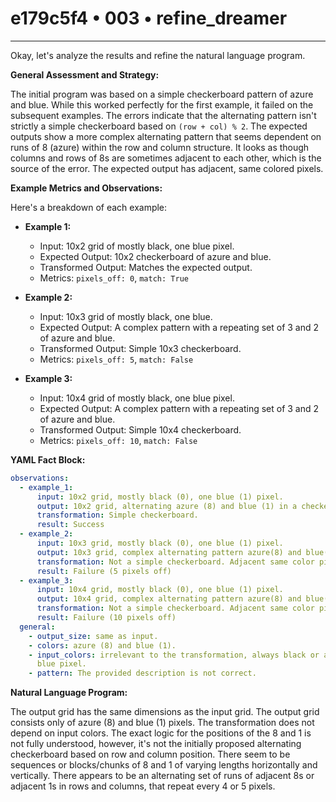 # e179c5f4 • 003 • refine_dreamer

---
Okay, let's analyze the results and refine the natural language program.

**General Assessment and Strategy:**

The initial program was based on a simple checkerboard pattern of azure and blue. While this worked perfectly for the first example, it failed on the subsequent examples. The errors indicate that the alternating pattern isn't strictly a simple checkerboard based on `(row + col) % 2`. The expected outputs show a more complex alternating pattern that seems dependent on runs of 8 (azure) within the row and column structure. It looks as though columns and rows of 8s are sometimes adjacent to each other, which is the source of the error. The expected output has adjacent, same colored pixels.

**Example Metrics and Observations:**

Here's a breakdown of each example:

*   **Example 1:**
    *   Input: 10x2 grid of mostly black, one blue pixel.
    *   Expected Output: 10x2 checkerboard of azure and blue.
    *   Transformed Output: Matches the expected output.
    *   Metrics: `pixels_off: 0`, `match: True`

*   **Example 2:**
    *   Input: 10x3 grid of mostly black, one blue.
    *   Expected Output: A complex pattern with a repeating set of 3 and 2 of
        azure and blue.
    *   Transformed Output: Simple 10x3 checkerboard.
    *   Metrics: `pixels_off: 5`, `match: False`

*   **Example 3:**
    *   Input: 10x4 grid of mostly black, one blue pixel.
    *   Expected Output: A complex pattern with a repeating set of 3 and 2 of
        azure and blue.
    *   Transformed Output: Simple 10x4 checkerboard.
    *   Metrics: `pixels_off: 10`, `match: False`

**YAML Fact Block:**

```yaml
observations:
  - example_1:
      input: 10x2 grid, mostly black (0), one blue (1) pixel.
      output: 10x2 grid, alternating azure (8) and blue (1) in a checkerboard pattern.
      transformation: Simple checkerboard.
      result: Success
  - example_2:
      input: 10x3 grid, mostly black (0), one blue (1) pixel.
      output: 10x3 grid, complex alternating pattern azure(8) and blue(1) .
      transformation: Not a simple checkerboard. Adjacent same color pixels.
      result: Failure (5 pixels off)
  - example_3:
      input: 10x4 grid, mostly black (0), one blue (1) pixel.
      output: 10x4 grid, complex alternating pattern azure(8) and blue(1).
      transformation: Not a simple checkerboard. Adjacent same color pixels.
      result: Failure (10 pixels off)
  general:
    - output_size: same as input.
    - colors: azure (8) and blue (1).
    - input_colors: irrelevant to the transformation, always black or a single
      blue pixel.
    - pattern: The provided description is not correct.
```

**Natural Language Program:**

The output grid has the same dimensions as the input grid. The output grid consists only of azure (8) and blue (1) pixels. The transformation does not depend on input colors. The exact logic for the positions of the 8 and 1 is not fully understood, however, it's not the initially proposed alternating checkerboard based on row and column position. There seem to be sequences or blocks/chunks of 8 and 1 of varying lengths horizontally and vertically. There appears to be an alternating set of runs of adjacent 8s or adjacent 1s in rows and columns, that repeat every 4 or 5 pixels.


